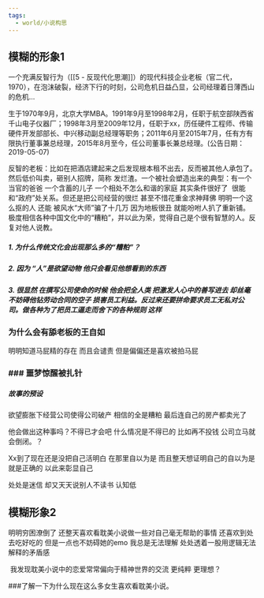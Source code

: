 ```yaml
---
tags:
  - world/小说构思
---
```


## 模糊的形象1

一个充满反智行为（[[5 - 反现代化思潮]]）的现代科技企业老板（官二代，1970），在泡沫破裂，经济下行的时刻，公司危机日益凸显，公司经理着日薄西山的危机...

生于1970年9月，北京大学MBA。1991年9月至1998年2月，任职于航空部陕西省千山电子仪器厂；1998年3月至2009年12月，任职于xx，历任硬件工程师、传输硬件开发部部长、中兴移动副总经理等职务；2011年6月至2015年7月，任有方有限执行董事兼总经理，2015年8月至今，任公司董事长兼总经理。(公告日期：2019-05-07)

反智的老板：比如在把酒店建起来之后发现根本租不出去，反而被其他人承包了。 然后低价叫卖，砸别人招牌，简称 发烂渣。一个被社会塑造出来的典型：有一个当官的爸爸 一个含蓄的儿子 一个相处不怎么和谐的家庭 其实条件很好了  很能和“政府”处关系。但还是把公司经营的很烂 甚至不惜花重金求神拜佛 明明一个这么抠的人 还能 被风水“大师”骗了十几万 因为地板很丑 就能吩咐人扒了重新铺。极度相信各种中国文化中的“糟粕”，并以此为荣，觉得自己是个很有智慧的人。反复对他人说教。
##### 1. 为什么传统文化会出现那么多的“糟粕”？
##### 2. 因为 “人”是欲望动物 他只会看见他想看到的东西
##### 3. 很显然 在撰写公司使命的时候 他会把全人类 把激发人心中的善写进去 却丝毫不妨碍他钻劳动合同的空子 损害员工利益。反过来还要拼命要求员工无私对公司。做各种为了把员工逼走而舍下的各种规则 这样

### 为什么会有舔老板的王自如

明明知道马屁精的存在 而且会谴责 但是偏偏还是喜欢被拍马屁

### ### 噩梦惊醒被扎针

##### 故事的预设 
欲望膨胀下经营公司使得公司破产 相信的全是糟粕 最后连自己的房产都卖光了

他会做出这种事吗？不得已才会吧 什么情况是不得已的 比如再不投钱 公司立马就会倒闭。？

Xx到了现在还是没把自己活明白 在那里自以为是 而且整天想证明自己的自以为是就是正确的 以此来彰显自己

处处是迷信 却又天天说别人不读书 认知低

## 模糊形象2
明明穷困潦倒了 还整天喜欢看耽美小说做一些对自己毫无帮助的事情 还喜欢到处去吃好吃的 但是一点也不妨碍她的emo 我总是无法理解 处处透着一股用逻辑无法解释的矛盾感

 我发现耽美小说中的恋爱常常偏向于精神世界的交流 更纯粹 更理想？

###了解一下为什么现在这么多女生喜欢看耽美小说。
